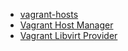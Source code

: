 * [vagrant-hosts](https://github.com/oscar-stack/vagrant-hosts)
* [Vagrant Host Manager](https://github.com/devopsgroup-io/vagrant-hostmanager)
* [Vagrant Libvirt Provider](https://github.com/vagrant-libvirt/vagrant-libvirt#installation)